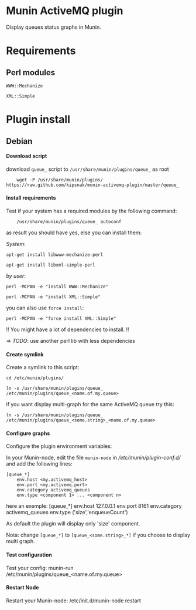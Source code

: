 # Munin ActiveMQ plugin

Display queues status graphs in Munin.

# Requirements

## Perl modules

`WWW::Mechanize`

`XML::Simple`

# Plugin install

## Debian


#### Download script

download `queue_` script to `/usr/share/munin/plugins/queue_` as root

~~~
	wget -P /usr/share/munin/plugins/ https://raw.github.com/kipsnak/munin-activemq-plugin/master/queue_
~~~

#### Install requirements

Test if your system has a required modules by the following command:

~~~
	/usr/share/munin/plugins/queue_ autoconf
~~~

as result you should have yes, else you can install them:

_System_:

	apt-get install libwww-mechanize-perl

	apt-get install libxml-simple-perl

_by user_:

	perl -MCPAN -e "install WWW::Mechanize"

	perl -MCPAN -e "install XML::Simple"


you can also use `force install`:

	perl -MCPAN -e "force install XML::Simple"


!! You might have a lot of dependencies to install. !!

=> *TODO*: use another perl lib with less dependencies

#### Create symlink

Create a symlink to this script:

	cd /etc/munin/plugins/

	ln -s /usr/share/munin/plugins/queue_ /etc/munin/plugins/queue_<name.of.my.queue>

if you want display multi-graph for the same ActiveMQ queue try this:

	ln -s /usr/share/munin/plugins/queue_ /etc/munin/plugins/queue_<some.string>_<name.of.my.queue>

#### Configure graphs

Configure the plugin environment variables:

In your Munin-node, edit the file `munin-node` in _/etc/munin/plugin-conf.d/_ and add the following lines:

	[queue_*]
		env.host <my.activemq_host>
		env.port <my.activemq.port>
		env.category activemq_queues
		env.type <component 1> ... <component n>

here an exemple:
	[queue_*]
		env.host 127.0.0.1
		env.port 8161
		env.category activemq_queues
		env.type ('size','enqueueCount')

As default the plugin will display only 'size' component.

Nota: change `[queue_*]` to `[queue_<some.string>_*]` if you choose to display multi graph.

#### Test configuration

Test your config:
	munin-run /etc/munin/plugins/queue_<name.of.my.queue>

#### Restart Node

Restart your Munin-node:
	/etc/init.d/munin-node restart
